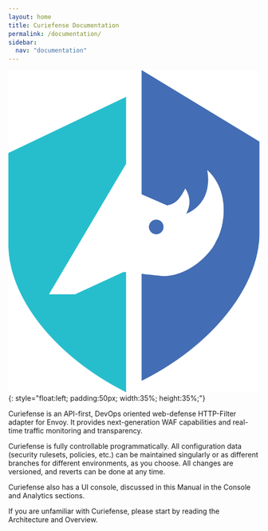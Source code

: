 ```yaml
---
layout: home
title: Curiefense Documentation
permalink: /documentation/
sidebar:
  nav: "documentation"
---
```


![Curiefense logo](/assets/images/9_open_icon.png "Curiefense logo"){: style="float:left; padding:50px; width:35%; height:35%;"}

Curiefense is an API-first, DevOps oriented web-defense HTTP-Filter adapter for Envoy. It provides next-generation WAF capabilities and real-time traffic monitoring and transparency.

Curiefense is fully controllable programmatically. All configuration data (security rulesets, policies, etc.) can be maintained singularly or as different branches for different environments, as you choose. All changes are versioned, and reverts can be done at any time.

Curiefense also has a UI console, discussed in this Manual in the Console and Analytics sections. 

If you are unfamiliar with Curiefense, please start by reading the Architecture and Overview.
